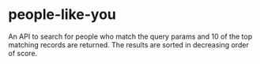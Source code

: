 # people-like-you
An API to search for people who match the query params and 10 of the top matching records are returned. The results are sorted in decreasing order of score.

